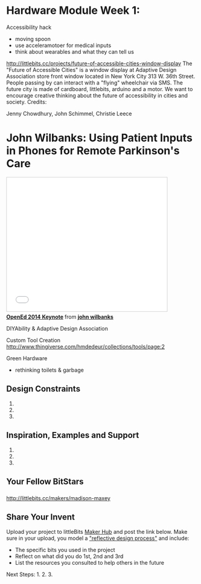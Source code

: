 
# Hardware Module Week 1: 
 Accessibility hack
- moving spoon
- use acceleramotoer for medical inputs
- think about wearables and what they can tell us

http://littlebits.cc/projects/future-of-accessible-cities-window-display
The "Future of Accessible Cities" is a window display at Adaptive Design Association store front window located in New York City 313 W. 36th Street. People passing by can interact with a "flying" wheelchair via SMS. The future city is made of cardboard, littlebits, arduino and a motor. We want to encourage creative thinking about the future of accessibility in cities and society.
Credits:

Jenny Chowdhury, John Schimmel, Christie Leece

# John Wilbanks: Using Patient Inputs in Phones for Remote Parkinson's Care

<iframe src="//www.slideshare.net/slideshow/embed_code/41860148" width="425" height="355" frameborder="0" marginwidth="0" marginheight="0" scrolling="no" style="border:1px solid #CCC; border-width:1px; margin-bottom:5px; max-width: 100%;" allowfullscreen> </iframe> <div style="margin-bottom:5px"> <strong> <a href="//www.slideshare.net/wilbanks/opened-2014-keynote" title="OpenEd 2014 Keynote" target="_blank">OpenEd 2014 Keynote</a> </strong> from <strong><a href="//www.slideshare.net/wilbanks" target="_blank">john wilbanks</a></strong> </div>


DIYAbility & Adaptive Design Association

 Custom Tool Creation
 http://www.thingiverse.com/hmdedeur/collections/tools/page:2
 
 Green Hardware
- rethinking toilets & garbage


## Design Constraints
1. 
2. 
3. 

## Inspiration, Examples and Support

1. 
2. 
3. 

## Your Fellow BitStars
### 
http://littlebits.cc/makers/madison-maxey

### 

## Share Your Invent 
Upload your project to littleBits [Maker Hub](http://littlebits.cc/projects) and post the link below. Make sure in your upload, you model a ["reflective design process"](http://en.wikipedia.org/wiki/Reflective_practice) and include:
- The specific bits you used in the project
- Reflect on what did you do 1st, 2nd and 3rd
- List the resources you consulted to help others in the future

Next Steps:
1. 
2. 
3. 




